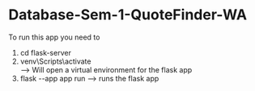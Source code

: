 # Database-Sem-1-QuoteFinder-WA
To run this app you need to 
1. cd flask-server
2. venv\Scripts\activate  
    --> Will open a virtual environment for the flask app
3. flask --app app run
    --> runs the flask app
